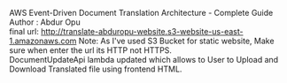 AWS Event-Driven Document Translation Architecture - Complete Guide
Author : Abdur Opu
<br>
final url: http://translate-abduropu-website.s3-website-us-east-1.amazonaws.com
Note: As I've used S3 Bucket for static website, Make sure when enter the url its HTTP not HTTPS.
<br>
DocumentUpdateApi lambda updated which allows to User to Upload and Download Translated file using frontend HTML.
